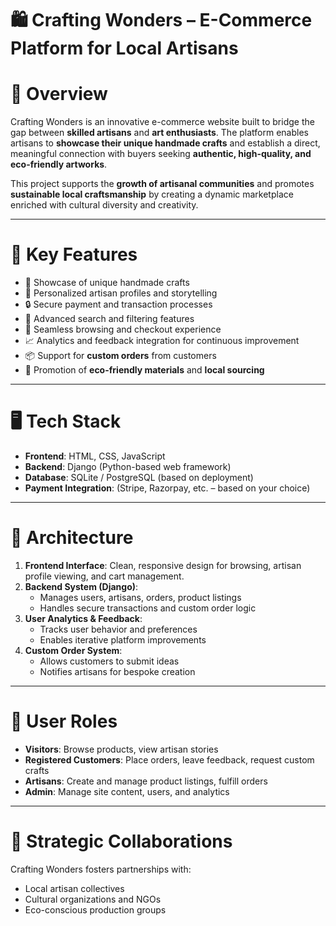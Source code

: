 <h1>🛍️ Crafting Wonders – E-Commerce Platform for Local Artisans</h1>

<h1>🌟 Overview</h1>

Crafting Wonders is an innovative e-commerce website built to bridge the gap between **skilled artisans** and **art enthusiasts**. The platform enables artisans to **showcase their unique handmade crafts** and establish a direct, meaningful connection with buyers seeking **authentic, high-quality, and eco-friendly artworks**.

This project supports the **growth of artisanal communities** and promotes **sustainable local craftsmanship** by creating a dynamic marketplace enriched with cultural diversity and creativity.

---

<h1>🎨 Key Features</h1>

- 🧵 Showcase of unique handmade crafts
- 👤 Personalized artisan profiles and storytelling
- 🔒 Secure payment and transaction processes
- 🔎 Advanced search and filtering features
- 🛒 Seamless browsing and checkout experience
- 📈 Analytics and feedback integration for continuous improvement
- 📦 Support for **custom orders** from customers
- 🌿 Promotion of **eco-friendly materials** and **local sourcing**

---

<h1>🖥️ Tech Stack</h1>

- **Frontend**: HTML, CSS, JavaScript
- **Backend**: Django (Python-based web framework)
- **Database**: SQLite / PostgreSQL (based on deployment)
- **Payment Integration**: (Stripe, Razorpay, etc. – based on your choice)

---

<h1>📐 Architecture</h1>

1. **Frontend Interface**: Clean, responsive design for browsing, artisan profile viewing, and cart management.
2. **Backend System (Django)**:
   - Manages users, artisans, orders, product listings
   - Handles secure transactions and custom order logic
3. **User Analytics & Feedback**:
   - Tracks user behavior and preferences
   - Enables iterative platform improvements
4. **Custom Order System**:
   - Allows customers to submit ideas
   - Notifies artisans for bespoke creation

---

<h1>👥 User Roles</h1>

- **Visitors**: Browse products, view artisan stories
- **Registered Customers**: Place orders, leave feedback, request custom crafts
- **Artisans**: Create and manage product listings, fulfill orders
- **Admin**: Manage site content, users, and analytics

---

<h1>🤝 Strategic Collaborations</h1>

Crafting Wonders fosters partnerships with:
- Local artisan collectives
- Cultural organizations and NGOs
- Eco-conscious production groups
